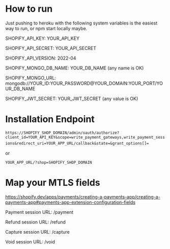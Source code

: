 # How to run
Just pushing to heroku with the following system variables is the easiest way to run, or npm start locally maybe.

SHOPIFY_API_KEY:              YOUR_API_KEY

SHOPIFY_API_SECRET:           YOUR_API_SECRET

SHOPIFY_API_VERSION:          2022-04

SHOPIFY_MONGO_DB_NAME:        YOUR_DB_NAME (any name is OK)

SHOPIFY_MONGO_URL:            mongodb://YOUR_ID:YOUR_PASSWORD@YOUR_DOMAIN:YOUR_PORT/YOUR_DB_NAME

SHOPIFY_JWT_SECRET:           YOUR_JWT_SECRET (any value is OK)

# Installation Endpoint
`https://SHOPIFY_SHOP_DOMAIN/admin/oauth/authorize?client_id=YOUR_API_KEY&scope=write_payment_gateways,write_payment_sessions&redirect_uri=YOUR_APP_URL/callback&state=&grant_options[]=`　

or 

`YOUR_APP_URL/?shop=SHOPIFY_SHOP_DOMAIN`

# Map your MTLS fields

https://shopify.dev/apps/payments/creating-a-payments-app/creating-a-payments-app#payments-app-extension-configuration-fields

Payment session URL: /payment

Refund session URL: /refund

Capture session URL: /capture

Void session URL: /void

